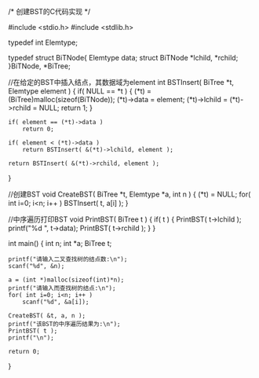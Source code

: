 /* 创建BST的C代码实现 */
 
#include <stdio.h>
#include <stdlib.h>
 
typedef int Elemtype;
 
typedef struct BiTNode{
	Elemtype data;
	struct BiTNode *lchild, *rchild;
}BiTNode, *BiTree;
 
//在给定的BST中插入结点，其数据域为element
int BSTInsert( BiTree *t, Elemtype element )
{
	if( NULL == *t ) {
		(*t) = (BiTree)malloc(sizeof(BiTNode));
		(*t)->data = element;
		(*t)->lchild = (*t)->rchild = NULL;
		return 1;
	}
 
	if( element == (*t)->data )
		return 0;
 
	if( element < (*t)->data )
		return BSTInsert( &(*t)->lchild, element );
 
	return BSTInsert( &(*t)->rchild, element );
}
 
//创建BST
void CreateBST( BiTree *t, Elemtype *a, int n )
{
	(*t) = NULL;
	for( int i=0; i<n; i++ )
		BSTInsert( t, a[i] );
}
 
//中序遍历打印BST
void PrintBST( BiTree t )
{
	if( t ) {
		PrintBST( t->lchild );
		printf("%d ", t->data);
		PrintBST( t->rchild );
	}
}
 
int main()
{
	int n;
	int *a;
	BiTree t;
 
	printf("请输入二叉查找树的结点数:\n");
	scanf("%d", &n);
 
	a = (int *)malloc(sizeof(int)*n);
	printf("请输入而查找树的结点:\n");
	for( int i=0; i<n; i++ )
		scanf("%d", &a[i]);
 
	CreateBST( &t, a, n );
	printf("该BST的中序遍历结果为:\n");
	PrintBST( t );
	printf("\n");
 
	return 0;
}
